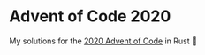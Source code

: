 # Advent of Code 2020

My solutions for the [2020 Advent of Code](https://adventofcode.com/2020/) in Rust :crab:
